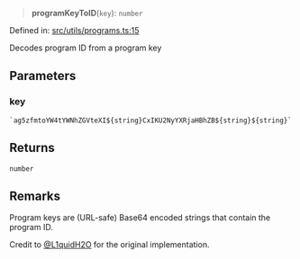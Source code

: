 > **programKeyToID**(`key`): `number`

Defined in: [src/utils/programs.ts:15](https://github.com/bhavjitChauhan/khan-api/blob/67d30ab4498111952301bcaddbef9a132bf75105/src/utils/programs.ts#L15)

Decodes program ID from a program key

## Parameters

### key

`` `ag5zfmtoYW4tYWNhZGVteXI${string}CxIKU2NyYXRjaHBhZB${string}${string}` ``

## Returns

`number`

## Remarks

Program keys are (URL-safe) Base64 encoded strings that contain the program
ID.

Credit to [@L1quidH2O](https://github.com/L1quidH2O) for the
original implementation.
